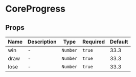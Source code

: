 # CoreProgress

## Props

<!-- @vuese:CoreProgress:props:start -->
|Name|Description|Type|Required|Default|
|---|---|---|---|---|
|win|-|`Number`|`true`|33.3|
|draw|-|`Number`|`true`|33.3|
|lose|-|`Number`|`true`|33.3|

<!-- @vuese:CoreProgress:props:end -->


